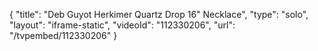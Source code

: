 {
    "title": "Deb Guyot Herkimer Quartz Drop 16\" Necklace",
    "type": "solo",
    "layout": "iframe-static",
    "videoId": "112330206",
    "url": "\/tvpembed\/112330206"
}